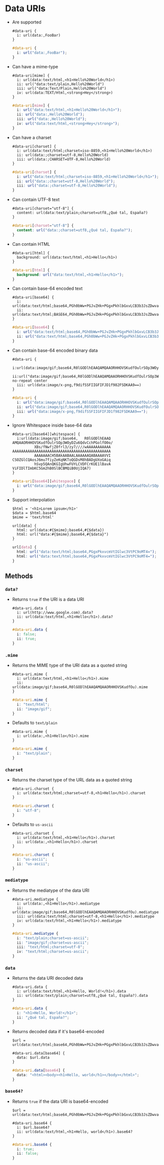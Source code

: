 # Data URIs

- Are supported

  ~~~ lay
  #data-uri {
    i: url(data:,FooBar)
  }
  ~~~

  ~~~ css
  #data-uri {
    i: url("data:,FooBar");
  }
  ~~~

- Can have a mime-type

  ~~~ lay
  #data-uri[mime] {
    i: url(data:text/html,<h1>Hello%20World</h1>)
    ii: url("data:text/plain,Hello%20World")
    iii: url("data:Text/Plain,Hello%20World")
    iv: url(data:TEXT/Html,<strong>Hey</strong>)
  }
  ~~~

  ~~~ css
  #data-uri[mime] {
    i: url("data:text/html,<h1>Hello%20World</h1>");
    ii: url("data:,Hello%20World");
    iii: url("data:,Hello%20World");
    iv: url("data:text/html,<strong>Hey</strong>");
  }
  ~~~

- Can have a charset

  ~~~ lay
  #data-uri[charset] {
    i: url(data:text/html;charset=iso-8859,<h1>Hello%20World</h1>)
    ii: url(data:;charset=utf-8,Hello%20World)
    iii: url(data:;CHARSET=UTF-8,Hello%20World)
  }
  ~~~

  ~~~ css
  #data-uri[charset] {
    i: url("data:text/html;charset=iso-8859,<h1>Hello%20World</h1>");
    ii: url("data:;charset=utf-8,Hello%20World");
    iii: url("data:;charset=utf-8,Hello%20World");
  }
  ~~~

- Can contain UTF-8 text

  ~~~ lay
  #data-uri[charset="utf-8"] {
    content: url(data:text/plain;charset=utf8,¿Qué tal, España?)
  }
  ~~~

  ~~~ css
  #data-uri[charset="utf-8"] {
    content: url("data:;charset=utf8,¿Qué tal, España?");
  }
  ~~~

- Can contain HTML

  ~~~ lay
  #data-uri[html] {
    background: url(data:text/html,<h1>Hello</h1>)
  }
  ~~~

  ~~~ css
  #data-uri[html] {
    background: url("data:text/html,<h1>Hello</h1>");
  }
  ~~~

- Can contain base-64 encoded text

  ~~~ lay
  #data-uri[base64] {
    i: url(data:text/html;base64,PGh0bWw+PGJvZHk+PGgxPkhlbGxvLCB3b3JsZDwvaDE+PC9ib2R5PjwvaHRtbD4=)
    ii: url(data:text/html;BASE64,PGh0bWw+PGJvZHk+PGgxPkhlbGxvLCB3b3JsZDwvaDE+PC9ib2R5PjwvaHRtbD4=)
  }
  ~~~

  ~~~ css
  #data-uri[base64] {
    i: url("data:text/html;base64,PGh0bWw+PGJvZHk+PGgxPkhlbGxvLCB3b3JsZDwvaDE+PC9ib2R5PjwvaHRtbD4=");
    ii: url("data:text/html;base64,PGh0bWw+PGJvZHk+PGgxPkhlbGxvLCB3b3JsZDwvaDE+PC9ib2R5PjwvaHRtbD4=");
  }
  ~~~

- Can contain base-64 encoded binary data

  ~~~ lay
  #data-uri {
    i:url(data:image/gif;base64,R0lGODlhEAAQAMQAAORHHOVSKudfOulrSOp3WOyDZu6QdvCchPGolfO0o/XBs/fNwfjZ0frl3/zy7////wAAAAAAAAAAAAAAAAAAAAAAAAAAAAAAAAAAAAAAAAAAAAAAAAAAAAAAAAAAAAAAACH5BAkAABAALAAAAAAQABAAAAVVICSOZGlCQAosJ6mu7fiyZeKqNKToQGDsM8hBADgUXoGAiqhSvp5QAnQKGIgUhwFUYLCVDFCrKUE1lBavAViFIDlTImbKC5Gm2hB0SlBCBMQiB0UjIQA7)
    ii:url("data:image/gif;base64,R0lGODlhEAAQAMQAAORHHOVSKudfOulrSOp3WOyDZu6QdvCchPGolfO0o/XBs/fNwfjZ0frl3/zy7////wAAAAAAAAAAAAAAAAAAAAAAAAAAAAAAAAAAAAAAAAAAAAAAAAAAAAAAAAAAAAAAACH5BAkAABAALAAAAAAQABAAAAVVICSOZGlCQAosJ6mu7fiyZeKqNKToQGDsM8hBADgUXoGAiqhSvp5QAnQKGIgUhwFUYLCVDFCrKUE1lBavAViFIDlTImbKC5Gm2hB0SlBCBMQiB0UjIQA7") no-repeat center
    iii: url(data:image/x-png,f9difSSFIIGFIFJD1f982FSDKAA9==)
  }
  ~~~

  ~~~ css
  #data-uri {
    i: url("data:image/gif;base64,R0lGODlhEAAQAMQAAORHHOVSKudfOulrSOp3WOyDZu6QdvCchPGolfO0o/XBs/fNwfjZ0frl3/zy7////wAAAAAAAAAAAAAAAAAAAAAAAAAAAAAAAAAAAAAAAAAAAAAAAAAAAAAAAAAAAAAAACH5BAkAABAALAAAAAAQABAAAAVVICSOZGlCQAosJ6mu7fiyZeKqNKToQGDsM8hBADgUXoGAiqhSvp5QAnQKGIgUhwFUYLCVDFCrKUE1lBavAViFIDlTImbKC5Gm2hB0SlBCBMQiB0UjIQA7");
    ii: url("data:image/gif;base64,R0lGODlhEAAQAMQAAORHHOVSKudfOulrSOp3WOyDZu6QdvCchPGolfO0o/XBs/fNwfjZ0frl3/zy7////wAAAAAAAAAAAAAAAAAAAAAAAAAAAAAAAAAAAAAAAAAAAAAAAAAAAAAAAAAAAAAAACH5BAkAABAALAAAAAAQABAAAAVVICSOZGlCQAosJ6mu7fiyZeKqNKToQGDsM8hBADgUXoGAiqhSvp5QAnQKGIgUhwFUYLCVDFCrKUE1lBavAViFIDlTImbKC5Gm2hB0SlBCBMQiB0UjIQA7") no-repeat center;
    iii: url("data:image/x-png,f9difSSFIIGFIFJD1f982FSDKAA9==");
  }
  ~~~

- Ignore Whitespace inside base-64 data

  ~~~ lay
  #data-uri[base64][whitespace] {
    i:url(data:image/gif;base64,   R0lGODlhEAAQ  AMQAAORHHOVSKudfOulrSOp3WOyDZu6QdvCchPGolfO0o/
            XBs/fNwfjZ0frl3/zy7////wAAAAAAAAAAA  AAAAAAAAAAAAAAAAAAAAAAAAAAAAAAAAAAAAAAAAAAAAA
            AAAAAAACH5BAkAABAALAAAAAAQABAAAAVVI  CSOZGlCQAosJ6mu7fiyZeKqNKToQGDsM8hBADgUXoGAiq
            hSvp5QAnQKGIgUhwFUYLCVDFCrKUE1lBavA  ViFIDlTImbKC5Gm2hB0SlBCBMQiB0UjIQA7)
  }
  ~~~

  ~~~ css
  #data-uri[base64][whitespace] {
    i: url("data:image/gif;base64,R0lGODlhEAAQAMQAAORHHOVSKudfOulrSOp3WOyDZu6QdvCchPGolfO0o/XBs/fNwfjZ0frl3/zy7////wAAAAAAAAAAAAAAAAAAAAAAAAAAAAAAAAAAAAAAAAAAAAAAAAAAAAAAAAAAAAAAACH5BAkAABAALAAAAAAQABAAAAVVICSOZGlCQAosJ6mu7fiyZeKqNKToQGDsM8hBADgUXoGAiqhSvp5QAnQKGIgUhwFUYLCVDFCrKUE1lBavAViFIDlTImbKC5Gm2hB0SlBCBMQiB0UjIQA7");
  }
  ~~~

- Support interpolation

  ~~~ lay
  $html = '<h1>Lorem ipsum</h1>'
  $data = $html.base64
  $mime = 'text/html'

  url[data] {
    html: url(data:#{$mime};base64,#{$data})
    html: url("data:#{$mime};base64,#{$data}")
  }
  ~~~

  ~~~ css
  url[data] {
    html: url("data:text/html;base64,PGgxPkxvcmVtIGlwc3VtPC9oMT4=");
    html: url("data:text/html;base64,PGgxPkxvcmVtIGlwc3VtPC9oMT4=");
  }
  ~~~

## Methods

### `data?`

- Returns `true` if the URI is a data URI

  ~~~ lay
  #data-uri.data {
    i: url(http://www.google.com).data?
    ii: url(data:text/html,<h1>Hello</h1>).data?
  }
  ~~~

  ~~~ css
  #data-uri.data {
    i: false;
    ii: true;
  }
  ~~~

### `.mime`

- Returns the MIME type of the URI data as a quoted string

  ~~~ lay
  #data-uri.mime {
    i: url(data:text/html,<h1>Hello</h1>).mime
    ii: url(data:image/gif;base64,R0lGODlhEAAQAMQAAORHHOVSKudfOu).mime
  }
  ~~~

  ~~~ css
  #data-uri.mime {
    i: "text/html";
    ii: "image/gif";
  }
  ~~~

- Defaults to `text/plain`

  ~~~ lay
  #data-uri.mime {
    i: url(data:,<h1>Hello</h1>).mime
  }
  ~~~

  ~~~ css
  #data-uri.mime {
    i: "text/plain";
  }
  ~~~

### `charset`

- Returns the charset type of the URL data as a quoted string

  ~~~ lay
  #data-uri.charset {
    i: url(data:text/html;charset=utf-8,<h1>Hello</h1>).charset
  }
  ~~~

  ~~~ css
  #data-uri.charset {
    i: "utf-8";
  }
  ~~~

- Defaults to `us-ascii`

  ~~~ lay
  #data-uri.charset {
    i: url(data:text/html,<h1>Hello</h1>).charset
    ii: url(data:,<h1>Hello</h1>).charset
  }
  ~~~

  ~~~ css
  #data-uri.charset {
    i: "us-ascii";
    ii: "us-ascii";
  }
  ~~~

### `mediatype`

- Returns the mediatype of the data URI

  ~~~ lay
  #data-uri.mediatype {
    i: url(data:,<h1>Hello</h1>).mediatype
    ii: url(data:image/gif;base64,R0lGODlhEAAQAMQAAORHHOVSKudfOu).mediatype
    iii: url(data:text/html;charset=utf-8,<h1>Hello</h1>).mediatype
    iv: url(data:text/html,<h1>Hello</h1>).mediatype
  }
  ~~~

  ~~~ css
  #data-uri.mediatype {
    i: "text/plain;charset=us-ascii";
    ii: "image/gif;charset=us-ascii";
    iii: "text/html;charset=utf-8";
    iv: "text/html;charset=us-ascii";
  }
  ~~~

### `data`

- Returns the data URI decoded data

  ~~~ lay
  #data-uri.data {
    i: url(data:text/html,<h1>Hello, World!</h1>).data
    ii: url(data:text/plain;charset=utf8,¿Qué tal, España?).data
  }
  ~~~

  ~~~ css
  #data-uri.data {
    i: "<h1>Hello, World!</h1>";
    ii: "¿Qué tal, España?";
  }
  ~~~

- Returns decoded data if it's base64-encoded

  ~~~ lay
  $url = url(data:text/html;base64,PGh0bWw+PGJvZHk+PGgxPkhlbGxvLCB3b3JsZDwvaDE+PC9ib2R5PjwvaHRtbD4=)

  #data-uri.data[base64] {
    data: $url.data
  }
  ~~~

  ~~~ css
  #data-uri.data[base64] {
    data: "<html><body><h1>Hello, world</h1></body></html>";
  }
  ~~~

### `base64?`

- Returns `true` if the data URI is base64-encoded

  ~~~ lay
  $url = url(data:text/html;base64,PGh0bWw+PGJvZHk+PGgxPkhlbGxvLCB3b3JsZDwvaDE+PC9ib2R5PjwvaHRtbD4=)

  #data-uri.base64 {
    i: $url.base64?
    ii: url(data:text/html,<h1>Hello, world</h1>).base64?
  }
  ~~~

  ~~~ css
  #data-uri.base64 {
    i: true;
    ii: false;
  }
  ~~~

